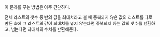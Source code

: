 이 문제를 푸는 방법은 아주 간단하다.

전체 리스트의 갯수 중 반의 값을 최대치라고 볼 때 중복되지 않은 값의 리스트를 따로 만든 후에
그 리스트의 값이 최대치를 넘지 않는다면 중복되지 않는 값의 갯수를 반환하고, 넘는다면 최대치의 수치를 반환해준다.